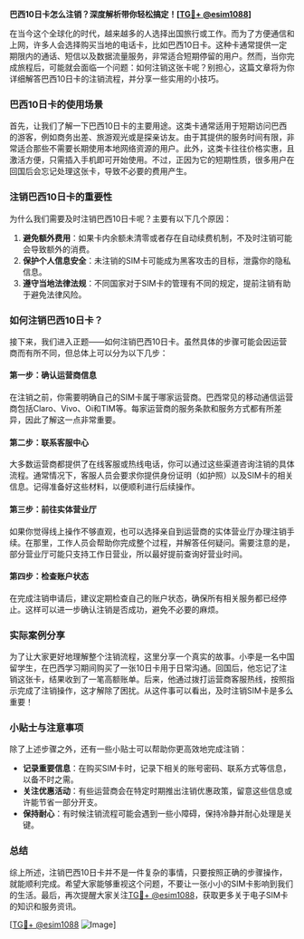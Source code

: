 **巴西10日卡怎么注销？深度解析带你轻松搞定！[[TG💪+ @esim1088](https://t.me/s/esim1088)]**

在当今这个全球化的时代，越来越多的人选择出国旅行或工作。而为了方便通信和上网，许多人会选择购买当地的电话卡，比如巴西10日卡。这种卡通常提供一定期限内的通话、短信以及数据流量服务，非常适合短期停留的用户。然而，当你完成旅程后，可能就会面临一个问题：如何注销这张卡呢？别担心，这篇文章将为你详细解答巴西10日卡的注销流程，并分享一些实用的小技巧。

### 巴西10日卡的使用场景

首先，让我们了解一下巴西10日卡的主要用途。这类卡通常适用于短期访问巴西的游客，例如商务出差、旅游观光或是探亲访友。由于其提供的服务时间有限，非常适合那些不需要长期使用本地网络资源的用户。此外，这类卡往往价格实惠，且激活方便，只需插入手机即可开始使用。不过，正因为它的短期性质，很多用户在回国后会忘记处理这张卡，导致不必要的费用产生。

### 注销巴西10日卡的重要性

为什么我们需要及时注销巴西10日卡呢？主要有以下几个原因：

1. **避免额外费用**：如果卡内余额未清零或者存在自动续费机制，不及时注销可能会导致额外的消费。
2. **保护个人信息安全**：未注销的SIM卡可能成为黑客攻击的目标，泄露你的隐私信息。
3. **遵守当地法律法规**：不同国家对于SIM卡的管理有不同的规定，提前注销有助于避免法律风险。

### 如何注销巴西10日卡？

接下来，我们进入正题——如何注销巴西10日卡。虽然具体的步骤可能会因运营商而有所不同，但总体上可以分为以下几步：

#### 第一步：确认运营商信息

在注销之前，你需要明确自己的SIM卡属于哪家运营商。巴西常见的移动通信运营商包括Claro、Vivo、Oi和TIM等。每家运营商的服务条款和服务方式都有所差异，因此了解这一点非常重要。

#### 第二步：联系客服中心

大多数运营商都提供了在线客服或热线电话，你可以通过这些渠道咨询注销的具体流程。通常情况下，客服人员会要求你提供身份证明（如护照）以及SIM卡的相关信息。记得准备好这些材料，以便顺利进行后续操作。

#### 第三步：前往实体营业厅

如果你觉得线上操作不够直观，也可以选择亲自到运营商的实体营业厅办理注销手续。在那里，工作人员会帮助你完成整个过程，并解答任何疑问。需要注意的是，部分营业厅可能只支持工作日营业，所以最好提前查询好营业时间。

#### 第四步：检查账户状态

在完成注销申请后，建议定期检查自己的账户状态，确保所有相关服务都已经停止。这样可以进一步确认注销是否成功，避免不必要的麻烦。

### 实际案例分享

为了让大家更好地理解整个注销流程，这里分享一个真实的故事。小李是一名中国留学生，在巴西学习期间购买了一张10日卡用于日常沟通。回国后，他忘记了注销这张卡，结果收到了一笔高额账单。后来，他通过拨打运营商客服热线，按照指示完成了注销操作，这才解除了困扰。从这件事可以看出，及时注销SIM卡是多么重要！

### 小贴士与注意事项

除了上述步骤之外，还有一些小贴士可以帮助你更高效地完成注销：

- **记录重要信息**：在购买SIM卡时，记录下相关的账号密码、联系方式等信息，以备不时之需。
- **关注优惠活动**：有些运营商会在特定时期推出注销优惠政策，留意这些信息或许能节省一部分开支。
- **保持耐心**：有时候注销流程可能会遇到一些小障碍，保持冷静并耐心处理是关键。

### 总结

综上所述，注销巴西10日卡并不是一件复杂的事情，只要按照正确的步骤操作，就能顺利完成。希望大家能够重视这个问题，不要让一张小小的SIM卡影响到我们的生活。最后，再次提醒大家关注[TG💪+ @esim1088](https://t.me/s/esim1088)，获取更多关于电子SIM卡的知识和服务资讯。

[[TG💪+ @esim1088](https://t.me/s/esim1088) ![Image](https://i.postimg.cc/4NQfJmqS/Snipaste-2025-05-13-00-14-12.png)]